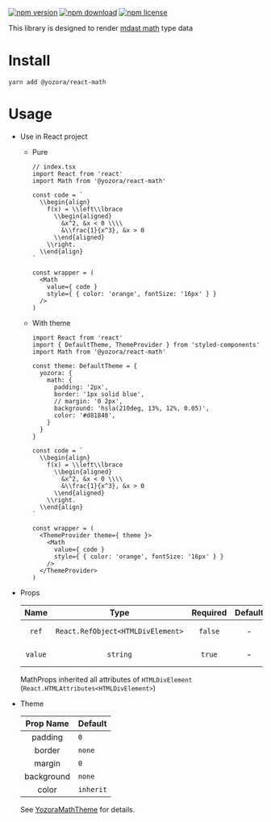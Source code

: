 [![npm version](https://img.shields.io/npm/v/@yozora/react-math.svg)](https://www.npmjs.com/package/@yozora/react-math)
[![npm download](https://img.shields.io/npm/dm/@yozora/react-math.svg)](https://www.npmjs.com/package/@yozora/react-math)
[![npm license](https://img.shields.io/npm/l/@yozora/react-math.svg)](https://www.npmjs.com/package/@yozora/react-math)


This library is designed to render [mdast math][mathjax] type data


# Install

  ```shell
  yarn add @yozora/react-math
  ```

# Usage
  * Use in React project

    - Pure

      ```tsx
      // index.tsx
      import React from 'react'
      import Math from '@yozora/react-math'

      const code = `
        \\begin{align}
          f(x) = \\left\\lbrace
            \\begin{aligned}
              &x^2, &x < 0 \\\\
              &\\frac{1}{x^3}, &x > 0
            \\end{aligned}
          \\right.
        \\end{align}
      `

      const wrapper = (
        <Math
          value={ code }
          style={ { color: 'orange', fontSize: '16px' } }
        />
      )
      ```

    - With theme

      ```tsx
      import React from 'react'
      import { DefaultTheme, ThemeProvider } from 'styled-components'
      import Math from '@yozora/react-math'

      const theme: DefaultTheme = {
        yozora: {
          math: {
            padding: '2px',
            border: '1px solid blue',
            // margin: '0 2px',
            background: 'hsla(210deg, 13%, 12%, 0.05)',
            color: '#d81848',
          }
        }
      }

      const code = `
        \\begin{align}
          f(x) = \\left\\lbrace
            \\begin{aligned}
              &x^2, &x < 0 \\\\
              &\\frac{1}{x^3}, &x > 0
            \\end{aligned}
          \\right.
        \\end{align}
      `

      const wrapper = (
        <ThemeProvider theme={ theme }>
          <Math
            value={ code }
            style={ { color: 'orange', fontSize: '16px' } }
          />
        </ThemeProvider>
      )
      ```

  * Props

     Name     | Type                                | Required  | Default | Description
    :--------:|:-----------------------------------:|:---------:|:-------:|:-------------
     `ref`    | `React.RefObject<HTMLDivElement>`   | `false`   | -       | Forwarded ref callback
     `value`  | `string`                            | `true`    | -       | Math content

    MathProps inherited all attributes of `HTMLDivElement` (`React.HTMLAttributes<HTMLDivElement>`)

  * Theme

     Prop Name    | Default
    :------------:|:--------------
     padding      | `0`
     border       | `none`
     margin       | `0`
     background   | `none`
     color        | `inherit`

    See [YozoraMathTheme][] for details.


[mathjax]: https://www.mathjax.org/
[YozoraMathTheme]: (https://github.com/lemon-clown/yozora-react/blob/master/packages/math/src/theme.ts)

